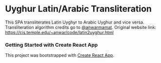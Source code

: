 # Uyghur Latin/Arabic Transliteration 
This SPA transliterates Latin Uyghyr to Arabic Uyghur and vice versa. Transliteration algorithm credits go to   [@anwarmamat](https://github.com/anwarmamat). 
Original website link: https://cis.temple.edu/~anwar/code/latin2uyghur.html

### Getting Started with Create React App

This project was bootstrapped with [Create React App](https://github.com/facebook/create-react-app).
